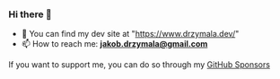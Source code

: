### Hi there 👋

<!--
**rojberr/rojberr** is a ✨ _special_ ✨ repository because its `README.md` (this file) appears on your GitHub profile.

- 🔭 I’m currently working on ...
- 😄 Pronouns: ...
- ⚡ Fun fact: ...
- - 🌱 I’m currently learning ...
- 👯 I’m looking to collaborate on ...
- 🤔 I’m looking for help with ...
- 💬 Ask me about ...

-->

- :newspaper: You can find my dev site at "https://www.drzymala.dev/"
- 📫 How to reach me: **jakob.drzymala@gmail.com**

If you want to support me, you can do so through my [GitHub Sponsors](https://github.com/sponsors/rojberr)
